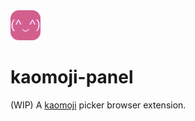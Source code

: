 <img src="public/icon-48.png" width="48px" />

# kaomoji-panel

(WIP) A [kaomoji](https://en.wikipedia.org/wiki/Emoticon#Japanese_(kaomoji)) picker browser extension.